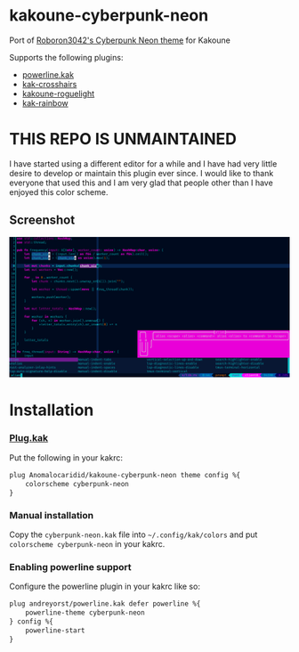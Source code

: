 # kakoune-cyberpunk-neon
Port of [Roboron3042's Cyberpunk Neon theme](https://github.com/Roboron3042/Cyberpunk-Neon) for Kakoune

Supports the following plugins:
* [powerline.kak](https://github.com/andreyorst/powerline.kak)
* [kak-crosshairs](https://github.com/insipx/kak-crosshairs)
* [kakoune-roguelight](https://github.com/occivink/kakoune-roguelight)
* [kak-rainbow](https://github.com/Bodhizafa/kak-rainbow)

 # THIS REPO IS UNMAINTAINED
I have started using a different editor for a while and I have had very little desire to develop or maintain this plugin ever since. I would like to thank everyone that used this and I am very glad that people other than I have enjoyed this color scheme.

## Screenshot
![Screenshot](/screenshots/cyberpunk-neon-code.png "Example of the colorscheme in use")

# Installation
### [Plug.kak](https://github.com/andreyorst/plug.kak)
Put the following in your kakrc:

    plug Anomalocaridid/kakoune-cyberpunk-neon theme config %{
        colorscheme cyberpunk-neon
    }

### Manual installation
Copy the `cyberpunk-neon.kak` file into `~/.config/kak/colors` and put `colorscheme cyberpunk-neon` in your kakrc.

### Enabling powerline support
Configure the powerline plugin in your kakrc like so:

    plug andreyorst/powerline.kak defer powerline %{
        powerline-theme cyberpunk-neon
    } config %{
        powerline-start
    }
